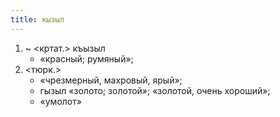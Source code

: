 ```yaml
---
title: кызыл
---
```


1. ~ <кртат.> къызыл
    * «красный; румяный»;
2. <тюрк.>
    * «чрезмерный, махровый, ярый»;
    * гызыл «золото; золотой»; «золотой, очень хороший»;
    * «умолот»
